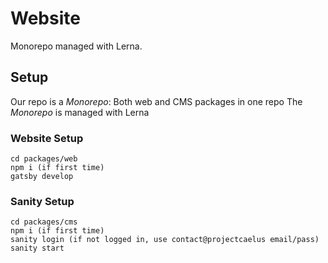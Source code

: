 # Website

Monorepo managed with Lerna.

## Setup

Our repo is a _Monorepo_: Both web and CMS packages in one repo
The _Monorepo_ is managed with Lerna

### Website Setup

```
cd packages/web
npm i (if first time)
gatsby develop
```

### Sanity Setup

```
cd packages/cms
npm i (if first time)
sanity login (if not logged in, use contact@projectcaelus email/pass)
sanity start
```
